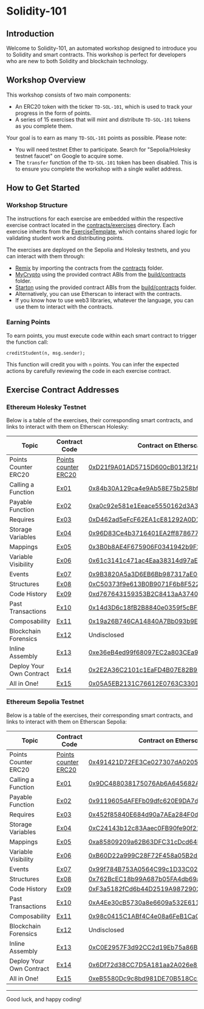 # Solidity-101

## Introduction

Welcome to Solidity-101, an automated workshop designed to introduce you to Solidity and smart contracts. This workshop is perfect for developers who are new to both Solidity and blockchain technology.

## Workshop Overview

This workshop consists of two main components:
- An ERC20 token with the ticker `TD-SOL-101`, which is used to track your progress in the form of points.
- A series of 15 exercises that will mint and distribute `TD-SOL-101` tokens as you complete them.

Your goal is to earn as many `TD-SOL-101` points as possible. Please note:
- You will need testnet Ether to participate. Search for "Sepolia/Holesky testnet faucet" on Google to acquire some.
- The `transfer` function of the `TD-SOL-101` token has been disabled. This is to ensure you complete the workshop with a single wallet address.

## How to Get Started

### Workshop Structure

The instructions for each exercise are embedded within the respective exercise contract located in the [contracts/exercises](contracts/exercises) directory. Each exercise inherits from the [ExerciseTemplate](contracts/exerciseTemplate.sol), which contains shared logic for validating student work and distributing points.

The exercises are deployed on the Sepolia and Holesky testnets, and you can interact with them through:
- [Remix](https://remix.ethereum.org/) by importing the contracts from the [contracts](contracts) folder.
- [MyCrypto](https://mycrypto.com/contracts/interact) using the provided contract ABIs from the [build/contracts](build/contracts) folder.
- [Starton](https://app.starton.com/auth/login?redirect_to=https://app.starton.com/projects) using the provided contract ABIs from the [build/contracts](build/contracts) folder.
- Alternatively, you can use Etherscan to interact with the contracts.
- If you know how to use web3 libraries, whatever the language, you can use them to interact with the contracts.

### Earning Points

To earn points, you must execute code within each smart contract to trigger the function call:
```solidity
creditStudent(n, msg.sender);
```
This function will credit you with `n` points. You can infer the expected actions by carefully reviewing the code in each exercise contract.

## Exercise Contract Addresses

### Ethereum Holesky Testnet
Below is a table of the exercises, their corresponding smart contracts, and links to interact with them on Etherscan Holesky:


| Topic                        | Contract Code                                         | Contract on Etherscan                                                                                     |
|------------------------------|------------------------------------------------------|------------------------------------------------------------------------------------------------------------|
| Points Counter ERC20          | [Points counter ERC20](contracts/TDERC20.sol)        | [0xD21f9A01AD5715D600cB013f21696d9d34bf1B51](https://holesky.etherscan.io/address/0xD21f9A01AD5715D600cB013f21696d9d34bf1B51)                     |
| Calling a Function            | [Ex01](contracts/exercises/ex01.sol)                 | [0x84b30A129ca4e9Ab58E75b258bfCb4C3C676B297](https://holesky.etherscan.io/address/0x84b30A129ca4e9Ab58E75b258bfCb4C3C676B297)                     |
| Payable Function              | [Ex02](contracts/exercises/ex02.sol)                 | [0xa0c92e581e1Eeace5550162d3A36Ab6eeFAa88c9](https://holesky.etherscan.io/address/0xa0c92e581e1Eeace5550162d3A36Ab6eeFAa88c9)                     |
| Requires                      | [Ex03](contracts/exercises/ex03.sol)                 | [0xD462ad5eFcF62EA1cE81292A0D155b842778ff61](https://holesky.etherscan.io/address/0xD462ad5eFcF62EA1cE81292A0D155b842778ff61)                     |
| Storage Variables             | [Ex04](contracts/exercises/ex04.sol)                 | [0x96D83Ce4b3716401EA2ff878677Ff6526fed6b54](https://holesky.etherscan.io/address/0x96D83Ce4b3716401EA2ff878677Ff6526fed6b54)                     |
| Mappings                      | [Ex05](contracts/exercises/ex05.sol)                 | [0x3B0b8AE4F675906F0341942b9F29fAE291B1ce46](https://holesky.etherscan.io/address/0x3B0b8AE4F675906F0341942b9F29fAE291B1ce46)                     |
| Variable Visibility           | [Ex06](contracts/exercises/ex06.sol)                 | [0x61c3141c471ac4Eaa38314d97aE9516E4FD5D28d](https://holesky.etherscan.io/address/0x61c3141c471ac4Eaa38314d97aE9516E4FD5D28d)                     |
| Events                        | [Ex07](contracts/exercises/ex07.sol)                 | [0x9B3820A5a3D6EB6Bb987317aE00B40a21c7B0F92](https://holesky.etherscan.io/address/0x9B3820A5a3D6EB6Bb987317aE00B40a21c7B0F92)                     |
| Structures                    | [Ex08](contracts/exercises/ex08.sol)                 | [0xC50373f9e613B0B9071F6b8F5222C2186FA01F0A](https://holesky.etherscan.io/address/0xC50373f9e613B0B9071F6b8F5222C2186FA01F0A)                     |
| Code History                  | [Ex09](contracts/exercises/ex09.sol)                 | [0xd767643159353B2C8413aA37402Ad17620dc2F27](https://holesky.etherscan.io/address/0xd767643159353B2C8413aA37402Ad17620dc2F27)                     |
| Past Transactions             | [Ex10](contracts/exercises/ex10.sol)                 | [0x14d3D6c18fB2B8840e0359f5cBF8d447eD96146F](https://holesky.etherscan.io/address/0x14d3D6c18fB2B8840e0359f5cBF8d447eD96146F)                     |
| Composability                 | [Ex11](contracts/exercises/ex11.sol)                 | [0x19a26B746CA14840A7Bb093b9E5d728Ef64DE9FD](https://holesky.etherscan.io/address/0x19a26B746CA14840A7Bb093b9E5d728Ef64DE9FD)                     |
| Blockchain Forensics          | [Ex12](contracts/exercises/ex12.sol)                 | Undisclosed           
| Inline Assembly                 | [Ex13](contracts/exercises/ex13.sol)                 | [0xe36eB4ed99f68097EC2a803CEa9a2E8C0D6c4D60](https://holesky.etherscan.io/address/0xe36eB4ed99f68097EC2a803CEa9a2E8C0D6c4D60)                                                                                      |
| Deploy Your Own Contract       | [Ex14](contracts/exercises/ex14.sol)                 | [0x2E2A36C2101c1EaFD4B07E82B99Eb5BDB7D0563F](https://holesky.etherscan.io/address/0x2E2A36C2101c1EaFD4B07E82B99Eb5BDB7D0563F)                     |
| All in One!                   | [Ex15](contracts/exercises/ex15.sol)                 | [0x05A5EB2131C76612E0763C33016036F42B6840b7](https://holesky.etherscan.io/address/0x05A5EB2131C76612E0763C33016036F42B6840b7)       


### Ethereum Sepolia Testnet
Below is a table of the exercises, their corresponding smart contracts, and links to interact with them on Etherscan Sepolia:

| Topic                        | Contract Code                                         | Contract on Etherscan                                                                                     |
|------------------------------|------------------------------------------------------|------------------------------------------------------------------------------------------------------------|
| Points Counter ERC20          | [Points counter ERC20](contracts/TDERC20.sol)        | [0x491421D72FE3Ce027307dA0205A2f7Ca3115F0cb](https://sepolia.etherscan.io/address/0x491421D72FE3Ce027307dA0205A2f7Ca3115F0cb)                     |
| Calling a Function            | [Ex01](contracts/exercises/ex01.sol)                 | [0x9DC488038175076Ab6A645682A9148D63D5841d4](https://sepolia.etherscan.io/address/0x9DC488038175076Ab6A645682A9148D63D5841d4)                     |
| Payable Function              | [Ex02](contracts/exercises/ex02.sol)                 | [0x9119605dAFEFb09dfc620E9DA7dfD6Ec62A4c442](https://sepolia.etherscan.io/address/0x9119605dAFEFb09dfc620E9DA7dfD6Ec62A4c442)                     |
| Requires                      | [Ex03](contracts/exercises/ex03.sol)                 | [0x452f85840E684d90a7AEa284F0d12FEe469F469a](https://sepolia.etherscan.io/address/0x452f85840E684d90a7AEa284F0d12FEe469F469a)                     |
| Storage Variables             | [Ex04](contracts/exercises/ex04.sol)                 | [0xC24143b12c83Aaec0FB90fe90f219623bc048c0E](https://sepolia.etherscan.io/address/0xC24143b12c83Aaec0FB90fe90f219623bc048c0E)                     |
| Mappings                      | [Ex05](contracts/exercises/ex05.sol)                 | [0xa85809209a62B63DFC31cDcd64D9916d6BD282Ea](https://sepolia.etherscan.io/address/0xa85809209a62B63DFC31cDcd64D9916d6BD282Ea)                     |
| Variable Visibility           | [Ex06](contracts/exercises/ex06.sol)                 | [0xB60D22a999C28F72F458a05B2d0bcFdACa8C0ECE](https://sepolia.etherscan.io/address/0xB60D22a999C28F72F458a05B2d0bcFdACa8C0ECE)                     |
| Events                        | [Ex07](contracts/exercises/ex07.sol)                 | [0x99f784B753A0564C99c1D33C027E4306767e186e](https://sepolia.etherscan.io/address/0x99f784B753A0564C99c1D33C027E4306767e186e)                     |
| Structures                    | [Ex08](contracts/exercises/ex08.sol)                 | [0x762BcEC18b99A687b05FA4db69a8D80D1E9fa2E5](https://sepolia.etherscan.io/address/0x762BcEC18b99A687b05FA4db69a8D80D1E9fa2E5)                     |
| Code History                  | [Ex09](contracts/exercises/ex09.sol)                 | [0xF3a5182fCd6b44D2519A987290277FDe38F452fc](https://sepolia.etherscan.io/address/0xF3a5182fCd6b44D2519A987290277FDe38F452fc)                     |
| Past Transactions             | [Ex10](contracts/exercises/ex10.sol)                 | [0xA4Ee30cB5730a8e6609a532E6111E774bC206200](https://sepolia.etherscan.io/address/0xA4Ee30cB5730a8e6609a532E6111E774bC206200)                     |
| Composability                 | [Ex11](contracts/exercises/ex11.sol)                 | [0x98c0415C1ABf4C4e08a6FeB1CaC95b9CEA4673F0](https://sepolia.etherscan.io/address/0x98c0415C1ABf4C4e08a6FeB1CaC95b9CEA4673F0)                     |
| Blockchain Forensics          | [Ex12](contracts/exercises/ex12.sol)                 | Undisclosed                                                                                                |
| Inline Assembly                 | [Ex13](contracts/exercises/ex13.sol)                 | [0xC0E2957F3d92CC2d19Eb75a86B51663D56448Ebb](https://holesky.etherscan.io/address/0xC0E2957F3d92CC2d19Eb75a86B51663D56448Ebb)                     
| Deploy Your Own Contract       | [Ex14](contracts/exercises/ex14.sol)                 | [0x6Df72d38CC7D5A181aa2A026e89d8D95a8576619](https://sepolia.etherscan.io/address/0x6Df72d38CC7D5A181aa2A026e89d8D95a8576619)                     |
| All in One!                   | [Ex15](contracts/exercises/ex15.sol)                 | [0xeB5580Dc9c8bd981DE70B518Cc2d614E2CE7BDE4](https://sepolia.etherscan.io/address/0xeB5580Dc9c8bd981DE70B518Cc2d614E2CE7BDE4)                     |



---
Good luck, and happy coding!
